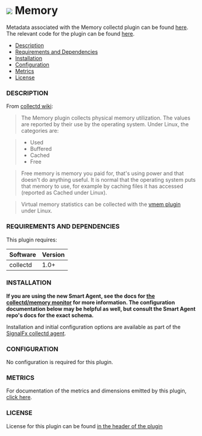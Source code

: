 # ![](https://github.com/signalfx/integrations/blob/master/collectd/img/integrations_collectd.png) Memory

Metadata associated with the Memory collectd plugin can be found [here](https://github.com/signalfx/integrations/tree/release/collectd-memory). The relevant code for the plugin can be found [here](https://github.com/signalfx/collectd/blob/master/src/memory.c).

- [Description](#description)
- [Requirements and Dependencies](#requirements-and-dependencies)
- [Installation](#installation)
- [Configuration](#configuration)
- [Metrics](#metrics)
- [License](#license)

### DESCRIPTION

From [collectd wiki](https://collectd.org/wiki/index.php/Plugin:Memory):

> The Memory plugin collects physical memory utilization.
The values are reported by their use by the operating system. Under Linux, the categories are:

> * Used
> * Buffered
> * Cached
> * Free

> Free memory is memory you paid for, that's using power and that doesn't do anything useful. It is normal that the operating system puts that memory to use, for example by caching files it has accessed (reported as Cached under Linux).

> Virtual memory statistics can be collected with the [vmem plugin](https://github.com/signalfx/integrations/tree/master/collectd-vmem)[](sfx_link:collectd-vmem) under Linux.

### REQUIREMENTS AND DEPENDENCIES

This plugin requires:

| Software          | Version        |
|-------------------|----------------|
| collectd |  1.0+ |

### INSTALLATION

**If you are using the new Smart Agent, see the docs for [the collectd/memory
monitor](https://github.com/signalfx/signalfx-agent/tree/master/docs/monitors/collectd-memory.md)
for more information.  The configuration documentation below may be helpful as
well, but consult the Smart Agent repo's docs for the exact schema.**


Installation and initial configuration options are available as part of the [SignalFx collectd agent](https://github.com/signalfx/integrations/tree/master/collectd).


### CONFIGURATION

No configuration is required for this plugin.

### METRICS

For documentation of the metrics and dimensions emitted by this plugin, [click here](./docs).

### LICENSE

License for this plugin can be found [in the header of the plugin](https://github.com/signalfx/collectd/blob/master/src/memory.c)
